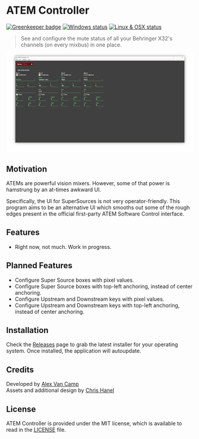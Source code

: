 # ATEM Controller

[![Greenkeeper badge](https://badges.greenkeeper.io/lange/atem-controller.svg)](https://greenkeeper.io/)
[![Windows status](https://ci.appveyor.com/api/projects/status/9t70ak7ve2nhnjev?svg=true)](https://ci.appveyor.com/project/TipoftheHats/atem-controller)
[![Linux & OSX status](https://travis-ci.org/TipoftheHats/atem-controller.svg?branch=master)](https://travis-ci.org/TipoftheHats/atem-controller)

> See and configure the mute status of all your Behringer X32's channels (on every mixbus) in one place.

![screenshot](screenshot.png)

## Motivation
ATEMs are powerful vision mixers. However, some of that power is hamstrung by an at-times awkward UI.

Specifically, the UI for SuperSources is not very operator-friendly. This program aims to be an alternative UI which smooths out some of the rough edges present in the official first-party ATEM Software Control interface.

## Features
- Right now, not much. Work in progress.

## Planned Features
- Configure Super Source boxes with pixel values.
- Configure Super Source boxes with top-left anchoring, instead of center anchoring.
- Configure Upstream and Downstream keys with pixel values.
- Configure Upstream and Downstream keys with top-left anchoring, instead of center anchoring.

## Installation
Check the [Releases](https://github.com/tipofthehats/atem-controller/releases) page to grab the latest installer for your operating system.
Once installed, the application will autoupdate.

## Credits
Developed by [Alex Van Camp](https://twitter.com/vancamp)  
Assets and additional design by [Chris Hanel](https://twitter.com/chrishanel)  

## License
ATEM Controller is provided under the MIT license, which is available to read in the 
[LICENSE](https://github.com/tipofthehats/atem-controller/blob/master/LICENSE) file.
